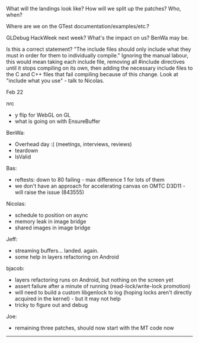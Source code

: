What will the landings look like?  How will we split up the patches?  Who, when?


Where are we on the GTest documentation/examples/etc.?


GLDebug HackWeek next week?  What's the impact on us?  BenWa may be.


Is this a correct statement?  "The include files should only include what they must in order for them to individually compile."
Ignoring the manual labour, this would mean taking each include file, removing all #include directives until it stops compiling on its own, then adding the necessary include files to the C and C++ files that fail compiling because of this change. Look at "include what you use" - talk to Nicolas.


Feb 22


nrc
* y flip for WebGL on GL
* what is going on with EnsureBuffer

BenWa:
* Overhead day :( (meetings, interviews, reviews)
* teardown
* IsValid

Bas:
* reftests: down to 80 failing - max difference 1 for lots of them
* we don't have an approach for accelerating canvas on OMTC D3D11 - will raise the issue (843555)

Nicolas:
* schedule to position on async
* memory leak in image bridge
* shared images in image bridge

Jeff:
* streaming buffers... landed.  again.
* some help in layers refactoring on Android

bjacob:
* layers refactoring runs on Android, but nothing on the screen yet
* assert failure after a minute of running (read-lock/write-lock promotion)
* will need to build a custom libgenlock to log (hoping locks aren't directly acquired in the kernel) - but it may not help
* tricky to figure out and debug

Joe:
* remaining three patches, should now start with the MT code now

________________


